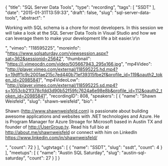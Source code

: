 {
  "title": "SQL Server Data Tools",
  "type": "recording",
  "tags": [
    "SSDT"
  ],
  "date": "2015-01-31T13:59:33",
  "draft": false,
  "slug": "sql-server-data-tools",
  "abstract": "<p>Working with SQL schema is a chore for most developers. In this session we will take a look at the SQL Server Data Tools in Visual Studio and how we can leverage them to make your development life a bit easier.\r\n</p>",
  "vimeo": "118595225",
  "moreinfo": "https://www.sqlsaturday.com/viewsession.aspx?sat=362&sessionid=25642",
  "thumbnail": "https://i.vimeocdn.com/video/505667943_295x166.jpg",
  "mp4Video": "http://player.vimeo.com/external/118595225.hd.mp4?s=19dff1c9c2001ae215c7ed440b71ef39315fbe2f&profile_id=119&oauth2_token_id=20985841",
  "mp4VideoLow": "http://player.vimeo.com/external/118595225.sd.mp4?s=1053cb21f378cfdd3d90b52f59fc7624a6e98e8b&profile_id=112&oauth2_token_id=20985841",
  "recordingID": 808,
  "speakers": [
    {
      "name": "Shawn Weisfeld",
      "slug": "shawn-weisfeld",
      "bio": "<p>Shawn (http://www.shawnweisfeld.com) is passionate about building awesome applications and websites with .NET technologies and Azure. He is Program Manager for Azure Stroage for Microsoft based in Austin TX and founder of http://UserGroup.tv. Read his full bio at http://about.me/shawnweisfeld or connect with him on LinkedIn https://www.linkedin.com/in/shawnweisfeld/</p>",
      "count": 72
    }
  ],
  "ugtvtags": [
    {
      "name": "SSDT",
      "slug": "ssdt",
      "count": 4
    }
  ],
  "meetups": [
    {
      "name": "Austin SQL Saturday",
      "slug": "austin-sql-saturday",
      "count": 27
    }
  ]
}